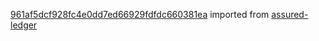[961af5dcf928fc4e0dd7ed66929fdfdc660381ea](https://github.com/insolar/assured-ledger/commit/961af5dcf928fc4e0dd7ed66929fdfdc660381ea) imported from [assured-ledger](https://github.com/insolar/assured-ledger)
